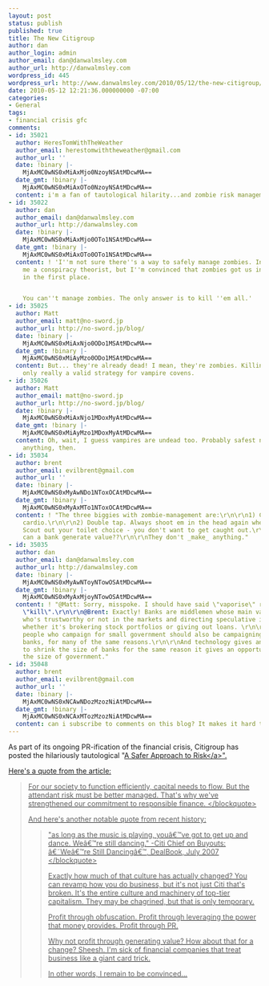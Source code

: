 ```yaml
---
layout: post
status: publish
published: true
title: The New Citigroup
author: dan
author_login: admin
author_email: dan@danwalmsley.com
author_url: http://danwalmsley.com
wordpress_id: 445
wordpress_url: http://www.danwalmsley.com/2010/05/12/the-new-citigroup/
date: 2010-05-12 12:21:36.000000000 -07:00
categories:
- General
tags:
- financial crisis gfc
comments:
- id: 35021
  author: HeresTomWithTheWeather
  author_email: herestomwiththeweather@gmail.com
  author_url: ''
  date: !binary |-
    MjAxMC0wNS0xMiAxMjo0NzoyNSAtMDcwMA==
  date_gmt: !binary |-
    MjAxMC0wNS0xMiAxOTo0NzoyNSAtMDcwMA==
  content: i'm a fan of tautological hilarity...and zombie risk management.
- id: 35022
  author: dan
  author_email: dan@danwalmsley.com
  author_url: http://danwalmsley.com
  date: !binary |-
    MjAxMC0wNS0xMiAxMjo0OTo1NSAtMDcwMA==
  date_gmt: !binary |-
    MjAxMC0wNS0xMiAxOTo0OTo1NSAtMDcwMA==
  content: ! 'I''m not sure there''s a way to safely manage zombies. In fact, call
    me a conspiracy theorist, but I''m convinced that zombies got us into this mess
    in the first place.


    You can''t manage zombies. The only answer is to kill ''em all.'
- id: 35025
  author: Matt
  author_email: matt@no-sword.jp
  author_url: http://no-sword.jp/blog/
  date: !binary |-
    MjAxMC0wNS0xMiAxNjo0ODo1MSAtMDcwMA==
  date_gmt: !binary |-
    MjAxMC0wNS0xMiAyMzo0ODo1MSAtMDcwMA==
  content: But... they're already dead! I mean, they're zombies. Killing 'em all is
    only really a valid strategy for vampire covens.
- id: 35026
  author: Matt
  author_email: matt@no-sword.jp
  author_url: http://no-sword.jp/blog/
  date: !binary |-
    MjAxMC0wNS0xMiAxNjo1MDoxMyAtMDcwMA==
  date_gmt: !binary |-
    MjAxMC0wNS0xMiAyMzo1MDoxMyAtMDcwMA==
  content: Oh, wait, I guess vampires are undead too. Probably safest not to kill
    anything, then.
- id: 35034
  author: brent
  author_email: evilbrent@gmail.com
  author_url: ''
  date: !binary |-
    MjAxMC0wNS0xMyAwNDo1NToxOCAtMDcwMA==
  date_gmt: !binary |-
    MjAxMC0wNS0xMyAxMTo1NToxOCAtMDcwMA==
  content: ! "The three biggies with zombie-management are:\r\n\r\n1) Cardio cardio
    cardio.\r\n\r\n2) Double tap. Always shoot em in the head again when they're down.\r\n\r\n3)
    Scout out your toilet choice - you don't want to get caught out.\r\n\r\n----\r\n\r\nHow
    can a bank generate value??\r\n\r\nThey don't _make_ anything."
- id: 35035
  author: dan
  author_email: dan@danwalmsley.com
  author_url: http://danwalmsley.com
  date: !binary |-
    MjAxMC0wNS0xMyAwNToyNTowOSAtMDcwMA==
  date_gmt: !binary |-
    MjAxMC0wNS0xMyAxMjoyNTowOSAtMDcwMA==
  content: ! "@Matt: Sorry, misspoke. I should have said \"vaporise\" rather than
    \"kill\".\r\n\r\n@Brent: Exactly! Banks are middlemen whose main value is in deciding
    who's trustworthy or not in the markets and directing speculative investment there,
    whether it's brokering stock portfolios or giving out loans. \r\n\r\nThe same
    people who campaign for small government should also be campaigning for small
    banks, for many of the same reasons.\r\n\r\nAnd technology gives an opportunity
    to shrink the size of banks for the same reason it gives an opportunity to shrink
    the size of government."
- id: 35048
  author: brent
  author_email: evilbrent@gmail.com
  author_url: ''
  date: !binary |-
    MjAxMC0wNS0xNCAwNDozMzozNiAtMDcwMA==
  date_gmt: !binary |-
    MjAxMC0wNS0xNCAxMTozMzozNiAtMDcwMA==
  content: can i subscribe to comments on this blog? It makes it hard to have a conversation.
---
```

As part of its ongoing PR-ification of the financial crisis, Citigroup has posted the hilariously tautological "<a href="http:&#47;&#47;new.citi.com&#47;2010&#47;02&#47;a-safer-approach-to-risk.shtml">A Safer Approach to Risk<&#47;a>".

Here's a quote from the article:
<blockquote>
For our society to function efficiently, capital needs to flow. But the attendant risk must be better managed. That's why we've strengthened our commitment to responsible finance.
<&#47;blockquote>

And here's another notable quote from recent history:

<blockquote>
"as long as the music is playing, you&acirc;&euro;&trade;ve got to get up and dance. We&acirc;&euro;&trade;re still dancing."
    -Citi Chief on Buyouts: &acirc;&euro;&tilde;We&acirc;&euro;&trade;re Still Dancing&acirc;&euro;&trade;, DealBook, July 2007
<&#47;blockquote>

Exactly how much of that culture has actually changed? You can revamp how you do business, but it's not just Citi that's broken. It's the entire culture and machinery of top-tier capitalism. They may be chagrined, but that is only temporary. 

Profit through obfuscation. Profit through leveraging the power that money provides. Profit through PR.

Why not profit through generating value? How about that for a change? Sheesh. I'm sick of financial companies that treat business like a giant card trick.

In other words, I remain to be convinced...
